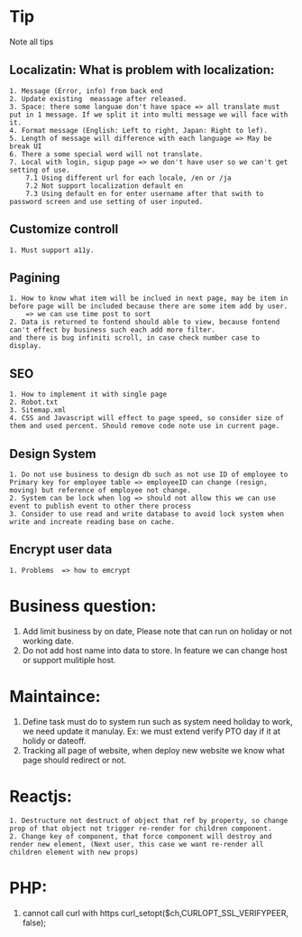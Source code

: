 # Tip
Note all tips

## Localizatin: What is problem with localization:
	1. Message (Error, info) from back end
	2. Update existing  meassage after released.
	3. Space: there some languae don't have space => all translate must put in 1 message. If we split it into multi message we will face with it.
	4. Format message (English: Left to right, Japan: Right to lef).
	5. Length of message will difference with each language => May be break UI
	6. There a some special word will not translate.
	7. Local with login, sigup page => we don't have user so we can't get setting of use. 
		7.1 Using different url for each locale, /en or /ja
		7.2 Not support localization default en
		7.3 Using default en for enter username after that swith to password screen and use setting of user inputed.

## Customize controll
	1. Must support a11y.

## Pagining
	1. How to know what item will be inclued in next page, may be item in before page will be included because there are some item add by user.
		=> we can use time post to sort
	2. Data is returned to fontend should able to view, because fontend can't effect by business such each add more filter.
	and there is bug infiniti scroll, in case check number case to display.

## SEO
	1. How to implement it with single page
	2. Robot.txt
	3. Sitemap.xml
	4. CSS and Javascript will effect to page speed, so consider size of them and used percent. Should remove code note use in current page.

## Design System
	1. Do not use business to design db such as not use ID of employee to Primary key for employee table => employeeID can change (resign, moving) but reference of employee not change.
	2. System can be lock when log => should not allow this we can use event to publish event to other there process 
	3. Consider to use read and write database to avoid lock system when write and increate reading base on cache.

## Encrypt user data
	1. Problems  => how to emcrypt 

	
# Business question:
 1. Add limit business by on date, Please note that can run on holiday or not working date.
 2. Do not add host name into data to store. In feature we can change host or support mulitiple host.
 
# Maintaince: 
 1. Define task must do to system run such as system need holiday to work, we need update it manulay.
	Ex: we must extend verify PTO day if it at holidy or dateoff.
 2. Tracking all page of website, when deploy new website we know what page should redirect or not.

 
# Reactjs: 
	1. Destructure not destruct of object that ref by property, so change prop of that object not trigger re-render for children component.
	2. Change key of component, that force component will destroy and render new element, (Next user, this case we want re-render all children element with new props)

# PHP:
1. cannot call curl with https
      curl_setopt($ch,CURLOPT_SSL_VERIFYPEER, false);
